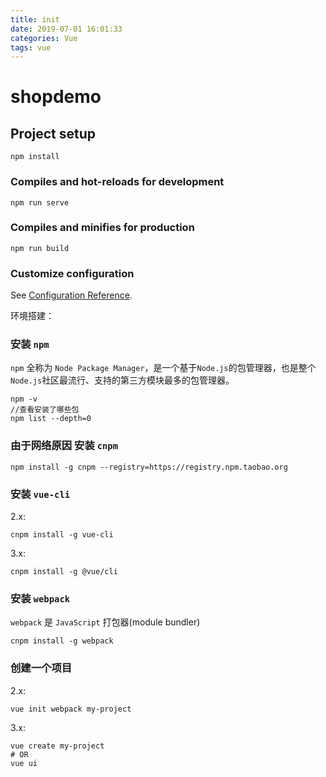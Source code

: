 ```yaml
---
title: init
date: 2019-07-01 16:01:33
categories: Vue
tags: vue
---
```


<meta name="referrer" content="no-referrer" />


# shopdemo

## Project setup
```
npm install
```

### Compiles and hot-reloads for development
```
npm run serve
```

### Compiles and minifies for production
```
npm run build
```

### Customize configuration
See [Configuration Reference](https://cli.vuejs.org/config/).


环境搭建：


### 安装 `npm`

`npm` 全称为 `Node Package Manager`，是一个基于`Node.js`的包管理器，也是整个`Node.js`社区最流行、支持的第三方模块最多的包管理器。

```
npm -v
//查看安装了哪些包
npm list --depth=0
```

### 由于网络原因 安装 `cnpm`

```
npm install -g cnpm --registry=https://registry.npm.taobao.org
```

### 安装 `vue-cli`

2.x: 

```
cnpm install -g vue-cli
```

3.x:  

```
cnpm install -g @vue/cli
```

### 安装 `webpack`

`webpack` 是  `JavaScript` 打包器(module bundler)

```
cnpm install -g webpack
```

### 创建一个项目

2.x:  

```
vue init webpack my-project
```

3.x:  

```
vue create my-project
# OR
vue ui
```
